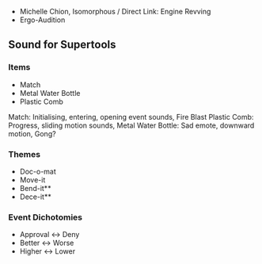- Michelle Chion, Isomorphous / Direct Link: Engine Revving
- Ergo-Audition

## Sound for Supertools

### Items
- Match 
- Metal Water Bottle
- Plastic Comb

Match: Initialising, entering, opening event sounds, Fire Blast
Plastic Comb: Progress, sliding motion sounds, 
Metal Water Bottle: Sad emote, downward motion, Gong?
### Themes
- Doc-o-mat
- Move-it
- Bend-it**
- Dece-it**
### Event Dichotomies
- Approval <-> Deny
- Better <-> Worse
- Higher <-> Lower
